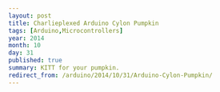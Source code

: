 ```yaml
---
layout: post
title: Charlieplexed Arduino Cylon Pumpkin
tags: [Arduino,Microcontrollers]
year: 2014
month: 10
day: 31
published: true
summary: KITT for your pumpkin.
redirect_from: /arduino/2014/10/31/Arduino-Cylon-Pumpkin/
---
```

<section>
	<div>
	<img src="{{ "/assets/img/arduino/charlieplexed_top.jpg" | relative_url }}" alt="" class="img-fluid" />
	<br/>
	<br/>
	<img src="{{ "/assets/img/arduino/charlieplexed_bottom.jpg" | relative_url }}" alt="" class="img-fluid" />
	</div>
</section>
